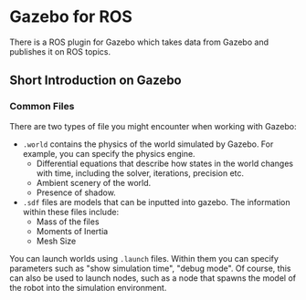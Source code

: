 # Gazebo for ROS

There is a ROS plugin for Gazebo which takes data from Gazebo and publishes it
on ROS topics. 

## Short Introduction on Gazebo


### Common Files
There are two types of file you might encounter when working with Gazebo:

* `.world` contains the physics of the world simulated by Gazebo. For example,
you can specify the physics engine.
    * Differential equations that describe how states in the world changes with 
    time, including the solver, iterations, precision etc.
    * Ambient scenery of the world.
    * Presence of shadow.
* `.sdf` files are models that can be inputted into gazebo. The information
within these files include:
    * Mass of the files
    * Moments of Inertia
    * Mesh Size

You can launch worlds using `.launch` files. Within them you can specify
parameters such as "show simulation time", "debug mode". Of course, this can
also be used to launch nodes, such as a node that spawns the model of the robot
into the simulation environment.
